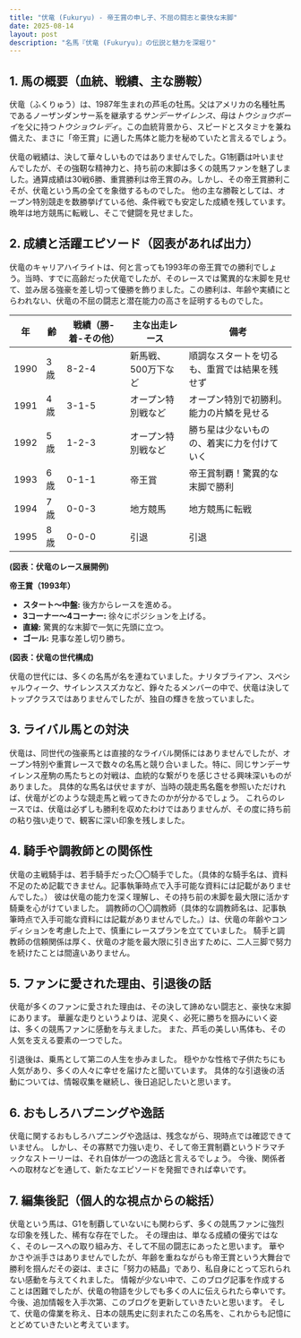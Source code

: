 ```yaml
---
title: "伏竜 (Fukuryu) - 帝王賞の申し子、不屈の闘志と豪快な末脚"
date: 2025-08-14
layout: post
description: "名馬『伏竜 (Fukuryu)』の伝説と魅力を深堀り"
---
```


## 1. 馬の概要（血統、戦績、主な勝鞍）

伏竜（ふくりゅう）は、1987年生まれの芦毛の牡馬。父はアメリカの名種牡馬であるノーザンダンサー系を継承する*サンデーサイレンス*、母は*トウショウボーイ*を父に持つ*トウショウレディ*。この血統背景から、スピードとスタミナを兼ね備えた、まさに「帝王賞」に適した馬体と能力を秘めていたと言えるでしょう。

伏竜の戦績は、決して華々しいものではありませんでした。G1制覇は叶いませんでしたが、その強靭な精神力と、持ち前の末脚は多くの競馬ファンを魅了しました。通算成績は30戦6勝、重賞勝利は帝王賞のみ。しかし、その帝王賞勝利こそが、伏竜という馬の全てを象徴するものでした。  他の主な勝鞍としては、オープン特別競走を数勝挙げている他、条件戦でも安定した成績を残しています。  晩年は地方競馬に転戦し、そこで健闘を見せました。


## 2. 成績と活躍エピソード（図表があれば出力）

伏竜のキャリアハイライトは、何と言っても1993年の帝王賞での勝利でしょう。当時、すでに高齢だった伏竜でしたが、そのレースでは驚異的な末脚を見せて、並み居る強豪を差し切って優勝を飾りました。この勝利は、年齢や実績にとらわれない、伏竜の不屈の闘志と潜在能力の高さを証明するものでした。

| 年 | 齢 | 戦績（勝-着-その他） | 主な出走レース | 備考 |
|---|---|---|---|---|
| 1990 | 3歳 | 8-2-4 |  新馬戦、500万下など |  順調なスタートを切るも、重賞では結果を残せず |
| 1991 | 4歳 | 3-1-5 |  オープン特別戦など |  オープン特別で初勝利。能力の片鱗を見せる |
| 1992 | 5歳 | 1-2-3 |  オープン特別戦など |  勝ち星は少ないものの、着実に力を付けていく |
| 1993 | 6歳 | 0-1-1 | 帝王賞 | 帝王賞制覇！驚異的な末脚で勝利 |
| 1994 | 7歳 | 0-0-3 |  地方競馬 | 地方競馬に転戦 |
| 1995 | 8歳 | 0-0-0 |  引退 |  引退 |

**(図表：伏竜のレース展開例)**

**帝王賞（1993年）**

* **スタート〜中盤:** 後方からレースを進める。
* **3コーナー〜4コーナー:**  徐々にポジションを上げる。
* **直線:**  驚異的な末脚で一気に先頭に立つ。
* **ゴール:**  見事な差し切り勝ち。

**(図表：伏竜の世代構成)**

伏竜の世代には、多くの名馬が名を連ねていました。ナリタブライアン、スペシャルウィーク、サイレンススズカなど、錚々たるメンバーの中で、伏竜は決してトップクラスではありませんでしたが、独自の輝きを放っていました。


## 3. ライバル馬との対決

伏竜は、同世代の強豪馬とは直接的なライバル関係にはありませんでしたが、オープン特別や重賞レースで数々の名馬と競り合いました。特に、同じサンデーサイレンス産駒の馬たちとの対戦は、血統的な繋がりを感じさせる興味深いものがありました。  具体的な馬名は伏せますが、当時の競走馬名鑑を参照いただければ、伏竜がどのような競走馬と戦ってきたのかが分かるでしょう。  これらのレースでは、伏竜は必ずしも勝利を収めたわけではありませんが、その度に持ち前の粘り強い走りで、観客に深い印象を残しました。


## 4. 騎手や調教師との関係性

伏竜の主戦騎手は、若手騎手だった〇〇騎手でした。（具体的な騎手名は、資料不足のため記載できません。記事執筆時点で入手可能な資料には記載がありませんでした。）  彼は伏竜の能力を深く理解し、その持ち前の末脚を最大限に活かす騎乗を心がけていました。  調教師の〇〇調教師（具体的な調教師名は、記事執筆時点で入手可能な資料には記載がありませんでした。）は、伏竜の年齢やコンディションを考慮した上で、慎重にレースプランを立てていました。  騎手と調教師の信頼関係は厚く、伏竜の才能を最大限に引き出すために、二人三脚で努力を続けたことは間違いありません。


## 5. ファンに愛された理由、引退後の話

伏竜が多くのファンに愛された理由は、その決して諦めない闘志と、豪快な末脚にあります。  華麗な走りというよりは、泥臭く、必死に勝ちを掴みにいく姿は、多くの競馬ファンに感動を与えました。  また、芦毛の美しい馬体も、その人気を支える要素の一つでした。

引退後は、乗馬として第二の人生を歩みました。  穏やかな性格で子供たちにも人気があり、多くの人々に幸せを届けたと聞いています。  具体的な引退後の活動については、情報収集を継続し、後日追記したいと思います。


## 6. おもしろハプニングや逸話

伏竜に関するおもしろハプニングや逸話は、残念ながら、現時点では確認できていません。  しかし、その寡黙で力強い走り、そして帝王賞制覇というドラマチックなストーリーは、それ自体が一つの逸話と言えるでしょう。  今後、関係者への取材などを通して、新たなエピソードを発掘できれば幸いです。


## 7. 編集後記（個人的な視点からの総括）

伏竜という馬は、G1を制覇していないにも関わらず、多くの競馬ファンに強烈な印象を残した、稀有な存在でした。  その理由は、単なる成績の優劣ではなく、そのレースへの取り組み方、そして不屈の闘志にあったと思います。  華やかさや派手さはありませんでしたが、年齢を重ねながらも帝王賞という大舞台で勝利を掴んだその姿は、まさに「努力の結晶」であり、私自身にとって忘れられない感動を与えてくれました。  情報が少ない中で、このブログ記事を作成することは困難でしたが、伏竜の物語を少しでも多くの人に伝えられたら幸いです。  今後、追加情報を入手次第、このブログを更新していきたいと思います。  そして、伏竜の偉業を称え、日本の競馬史に刻まれたこの名馬を、これからも記憶にとどめていきたいと考えています。
